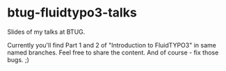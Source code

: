 btug-fluidtypo3-talks
=====================

Slides of my talks at BTUG.

Currently you'll find Part 1 and 2 of "Introduction to FluidTYPO3" in same named branches.
Feel free to share the content. And of course - fix those bugs. ;)
